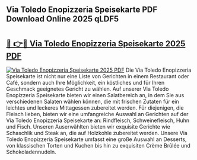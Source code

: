 ## Via Toledo Enopizzeria Speisekarte PDF Download Online 2025 qLDF5

# <h2><a href="http://gc6sdoc.nevu.top/?p=Via+Toledo+Enopizzeria+Speisekarte">🔗 👉🔴 Via Toledo Enopizzeria Speisekarte 2025 PDF</a></h2>

[![Via Toledo Enopizzeria Speisekarte 2025 PDF](https://i.imgur.com/dBaPXMq.png)](http://gc6sdoc.nevu.top/?p=Via+Toledo+Enopizzeria+Speisekarte)
Die Via Toledo Enopizzeria Speisekarte ist nicht nur eine Liste von Gerichten in einem Restaurant oder Café, sondern auch Ihre Möglichkeit, ein köstliches und für Ihren Geschmack geeignetes Gericht zu wählen. Auf unserer Via Toledo Enopizzeria Speisekarte bieten wir einen Salatbereich an, in dem Sie aus verschiedenen Salaten wählen können, die mit frischen Zutaten für ein leichtes und leckeres Mittagessen zubereitet werden. Für diejenigen, die Fleisch lieben, bieten wir eine umfangreiche Auswahl an Gerichten auf der Via Toledo Enopizzeria Speisekarte an: Rindfleisch, Schweinefleisch, Huhn und Fisch. Unseren Auserwählten bieten wir exquisite Gerichte wie Schaschlik und Steak an, die auf Holzkohle zubereitet werden. Unsere Via Toledo Enopizzeria Speisekarte umfasst eine große Auswahl an Desserts, von klassischen Torten und Kuchen bis hin zu exquisiten Crème Brûlée und Schokoladennudeln.
